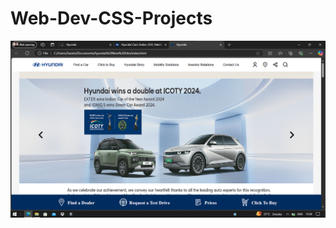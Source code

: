 # Web-Dev-CSS-Projects

<a href="https://beautiful-alpaca-aad9c1.netlify.app/"><img src="output.png"></a>
